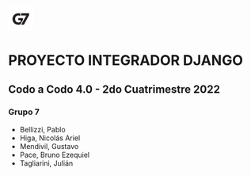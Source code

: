 <img
  src="/g7.jpg"
  alt="Alt text"
  title="Grupo 7"
  style="display: inline-block; margin: 0 auto; max-width: 50px">


# PROYECTO INTEGRADOR DJANGO
## Codo a Codo 4.0 - 2do Cuatrimestre 2022

### Grupo 7
- Bellizzi, Pablo
- Higa, Nicolás Ariel
- Mendivil, Gustavo
- Pace, Bruno Ezequiel
- Tagliarini, Julián
